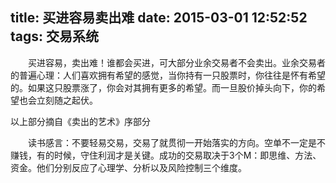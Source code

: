 title: 买进容易卖出难
date: 2015-03-01 12:52:52
tags: 交易系统
---
　　买进容易，卖出难！谁都会买进，可大部分业余交易者不会卖出。业余交易者的普遍心理：人们喜欢拥有希望的感觉，当你持有一只股票时，你往往是怀有希望的。如果这只股票涨了，你会对其拥有更多的希望。而一旦股价掉头向下，你的希望也会立刻随之起伏。
<!--more-->
以上部分摘自《卖出的艺术》序部分

　　读书感言：不要轻易交易，交易了就贯彻一开始落实的方向。空单不一定是不赚钱，有的时候，守住利润才是关键。成功的交易取决于3个M：即思维、方法、资金。他们分别反应了心理学、分析以及风险控制三个维度。
